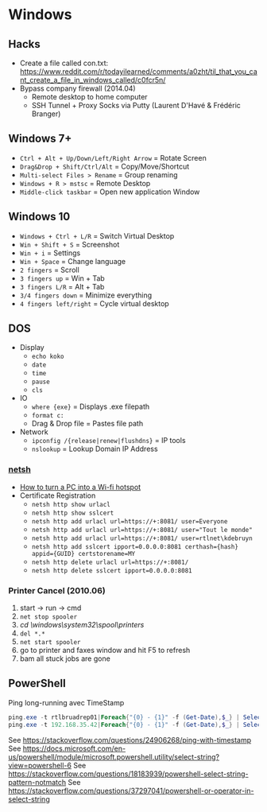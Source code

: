 # Windows

## Hacks

* Create a file called con.txt: <https://www.reddit.com/r/todayilearned/comments/a0zht/til_that_you_cant_create_a_file_in_windows_called/c0fcr5n/>
* Bypass company firewall (2014.04)
  * Remote desktop to home computer
  * SSH Tunnel + Proxy Socks via Putty (Laurent D'Havé & Frédéric Branger)

## Windows 7+

* `Ctrl + Alt + Up/Down/Left/Right Arrow` = Rotate Screen
* `Drag&Drop + Shift/Ctrl/Alt` = Copy/Move/Shortcut
* `Multi-select Files > Rename` = Group renaming
* `Windows + R > mstsc` = Remote Desktop
* `Middle-click taskbar` = Open new application Window

## Windows 10

* `Windows + Ctrl + L/R` = Switch Virtual Desktop
* `Win + Shift + S` = Screenshot
* `Win + i` = Settings
* `Win + Space` = Change language
* `2 fingers` = Scroll
* `3 fingers up` = Win + Tab
* `3 fingers L/R` = Alt + Tab
* `3/4 fingers down` = Minimize everything
* `4 fingers left/right` = Cycle virtual desktop

## DOS

* Display
  * `echo koko`
  * `date`
  * `time`
  * `pause`
  * `cls`
* IO
  * `where {exe}` = Displays .exe filepath
  * `format c:`
  * Drag & Drop file = Pastes file path
* Network
  * `ipconfig /{release|renew|flushdns}` = IP tools
  * `nslookup` = Lookup Domain IP Address

### [netsh](https://en.wikipedia.org/wiki/Netsh)

* [How to turn a PC into a Wi-fi hotspot](http://www.reddit.com/r/YouShouldKnow/comments/2bqfvi/ysk_how_to_turn_your_pc_into_a_wifi_hotspot/)
* Certificate Registration
  * `netsh http show urlacl`
  * `netsh http show sslcert`
  * `netsh http add urlacl url=https://+:8081/ user=Everyone`
  * `netsh http add urlacl url=https://+:8081/ user="Tout le monde"`
  * `netsh http add urlacl url=https://+:8081/ user=rtlnet\kdebruyn`
  * `netsh http add sslcert ipport=0.0.0.0:8081 certhash={hash} appid={GUID} certstorename=MY`
  * `netsh http delete urlacl url=https://+:8081/`
  * `netsh http delete sslcert ipport=0.0.0.0:8081`

### Printer Cancel (2010.06)

1. start -> run -> cmd
2. `net stop spooler`
3. _cd \windows\system32\spool\printers_
4. `del *.*`
5. `net start spooler`
6. go to printer and faxes window and hit F5 to refresh
7. bam all stuck jobs are gone

## PowerShell

Ping long-running avec TimeStamp

```PowerShell
ping.exe -t rtlbruadrep01|Foreach{"{0} - {1}" -f (Get-Date),$_} | Select-String -pattern "temps(<1ms|=1 ms)" -notMatch > "D:\ADREP01.log"
ping.exe -t 192.168.35.42|Foreach{"{0} - {1}" -f (Get-Date),$_} | Select-String -pattern "temps(<1ms|=[1-3] ms)" -notMatch
```

See <https://stackoverflow.com/questions/24906268/ping-with-timestamp>
See <https://docs.microsoft.com/en-us/powershell/module/microsoft.powershell.utility/select-string?view=powershell-6>
See <https://stackoverflow.com/questions/18183939/powershell-select-string-pattern-notmatch>
See <https://stackoverflow.com/questions/37297041/powershell-or-operator-in-select-string>
